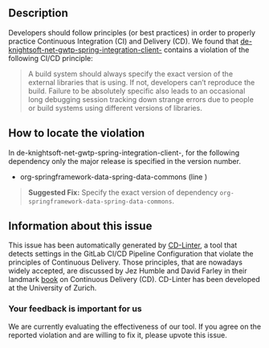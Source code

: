 
## Description
Developers should follow principles (or best practices) in order to properly practice Continuous Integration (CI) and Delivery (CD).
We found that [de-knightsoft-net-gwtp-spring-integration-client-](https://gitlab.com/ManfredTremmel/gwt-bean-validators/blob/master/.gitlab-ci.yml) contains a violation of the following CI/CD principle:

> A build system should always specify the exact version of the external libraries that is using.
If not, developers can’t reproduce the build. Failure to be absolutely specific also leads to an occasional long debugging session tracking down strange errors due to people or build systems using different versions of libraries.

## How to locate the violation

In de-knightsoft-net-gwtp-spring-integration-client-, for the following dependency only the major release is specified in the version number.

* org-springframework-data-spring-data-commons (line )

> **Suggested Fix:** Specify the exact version of dependency `org-springframework-data-spring-data-commons`.

## Information about this issue

This issue has been automatically generated by [CD-Linter](https://gitlab.com/Jancso/configuration-analytics), a tool that detects settings in the GitLab CI/CD Pipeline Configuration that violate the principles of Continuous Delivery. Those principles, that are nowadays widely accepted, are discussed by Jez Humble and David Farley in their landmark [book](https://www.oreilly.com/library/view/continuous-delivery-reliable/9780321670250/) on Continuous Delivery (CD). CD-Linter has been developed at the University of Zurich.

### Your feedback is important for us
We are currently evaluating the effectiveness of our tool. If you agree on the reported violation and are willing to fix it, please upvote this issue.